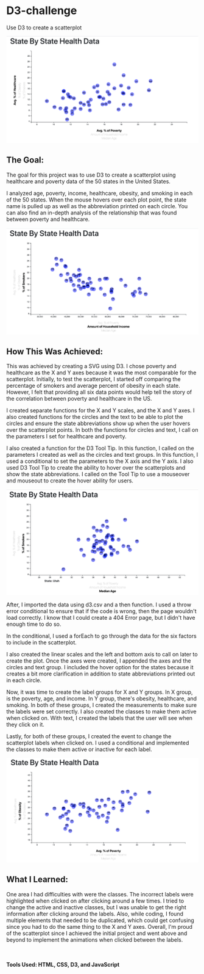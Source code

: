 # D3-challenge
Use D3 to create a scatterplot

![filter search](https://github.com/EmmaLimoli/D3-challenge/blob/master/d3_data_journalism/completed_images/Screen%20Shot%202020-10-06%20at%2011.23.51%20AM.png)


<h2>The Goal:</h2> 
The goal for this project was to use D3 to create a scatterplot using healthcare and poverty data of the 50 states in the United States.

I analyzed age, poverty, income, healthcare, obesity, and smoking in each of the 50 states. When the mouse hovers over each plot point, the state name is pulled up as well as the abbreviation printed on each circle. You can also find an in-depth analysis of the relationship that was found between poverty and healthcare.

![filter search](https://github.com/EmmaLimoli/D3-challenge/blob/master/d3_data_journalism/completed_images/Screen%20Shot%202020-10-06%20at%2011.25.08%20AM.png)

<h2>How This Was Achieved:</h2> 
This was achieved by creating a SVG using D3. I chose poverty and healthcare as the X and Y axes because it was the most comparable for the scatterplot. Initially, to test the scatterplot, I started off comparing the percentage of smokers and average percent of obesity in each state. However, I felt that providing all six data points would help tell the story of the correlation between poverty and healthcare in the US.

I created separate functions for the X and Y scales, and the X and Y axes. I also created functions for the circles and the text to be able to plot the circles and ensure the state abbreviations show up when the user hovers over the scatterplot points. In both the functions for circles and text, I call on the parameters I set for healthcare and poverty. 

I also created a function for the D3 Tool Tip. In this function, I called on the parameters I created as well as the circles and text groups. In this function, I used a conditional to set the parameters to the X axis and the Y axis. I also used D3 Tool Tip to create the ability to hover over the scatterplots and show the state abbreviations. I called on the Tool Tip to use a mouseover and mouseout to create the hover ability for users.

![filter search](https://github.com/EmmaLimoli/D3-challenge/blob/master/d3_data_journalism/completed_images/Screen%20Shot%202020-10-06%20at%2011.24.53%20AM.png)

After, I imported the data using d3.csv and a then function. I used a throw error conditional to ensure that if the code is wrong, then the page wouldn't load correctly. I know that I could create a 404 Error page, but I didn't have enough time to do so.

In the conditional, I used a forEach to go through the data for the six factors to include in the scatterplot.

I also created the linear scales and the left and bottom axis to call on later to create the plot. Once the axes were created, I appended the axes and the circles and text group. I included the hover option for the states because it creates a bit more clarification in addition to state abbreviations printed out in each circle.  

Now, it was time to create the label groups for X and Y groups. In X group, is the poverty, age, and income. In Y group, there's obesity, healthcare, and smoking. In both of these groups, I created the measurements to make sure the labels were set correctly. I also created the classes to make them active when clicked on. With text, I created the labels that the user will see when they click on it.

Lastly, for both of these groups, I created the event to change the scatterplot labels when clicked on. I used a conditional and implemented the classes to make them active or inactive for each label. 

![filter search](https://github.com/EmmaLimoli/D3-challenge/blob/master/d3_data_journalism/completed_images/Screen%20Shot%202020-10-06%20at%2011.25.27%20AM.png)

<h2>What I Learned:</h2> 
One area I had difficulties with were the classes. The incorrect labels were highlighted when clicked on after clicking around a few times. I tried to change the active and inactive classes, but I was unable to get the right information after clicking around the labels. Also, while coding, I found multiple elements that needed to be duplicated, which could get confusing since you had to do the same thing to the X and Y axes. Overall, I'm proud of the scatterplot since I achieved the initial project and went above and beyond to implement the animations when clicked between the labels. 

<br></br>
<strong>Tools Used: HTML, CSS, D3, and JavaScript </strong>
